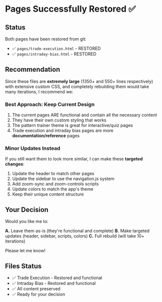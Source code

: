 # Pages Successfully Restored ✅

## Status
Both pages have been restored from git:
- ✅ `pages/trade-execution.html` - RESTORED
- ✅ `pages/intraday-bias.html` - RESTORED

## Recommendation
Since these files are **extremely large** (1350+ and 550+ lines respectively) with extensive custom CSS, and completely rebuilding them would take many iterations, I recommend we:

### Best Approach: Keep Current Design
1. The current pages ARE functional and contain all the necessary content
2. They have their own custom styling that works
3. The pattern trainer theme is great for interactive/quiz pages
4. Trade execution and intraday bias pages are more **documentation/reference** pages

### Minor Updates Instead
If you still want them to look more similar, I can make these **targeted changes**:
1. Update the header to match other pages
2. Update the sidebar to use the navigation.js system
3. Add zoom-sync and zoom-controls scripts
4. Update colors to match the app's theme
5. Keep their unique content structure

## Your Decision
Would you like me to:

**A.** Leave them as-is (they're functional and complete)
**B.** Make targeted updates (header, sidebar, scripts, colors)
**C.** Full rebuild (will take 10+ iterations)

Please let me know!

## Files Status
- ✅ Trade Execution - Restored and functional
- ✅ Intraday Bias - Restored and functional
- ✅ All content preserved
- ✅ Ready for your decision

